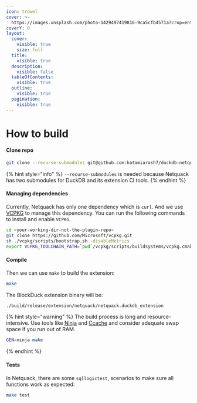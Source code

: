 ```yaml
---
icon: trowel
cover: >-
  https://images.unsplash.com/photo-1429497419816-9ca5cfb4571a?crop=entropy&cs=srgb&fm=jpg&ixid=M3wxOTcwMjR8MHwxfHNlYXJjaHwyfHxidWlsZHxlbnwwfHx8fDE3MzkxOTYwMjR8MA&ixlib=rb-4.0.3&q=85
coverY: 0
layout:
  cover:
    visible: true
    size: full
  title:
    visible: true
  description:
    visible: false
  tableOfContents:
    visible: true
  outline:
    visible: true
  pagination:
    visible: true
---
```


# How to build

#### Clone repo <a href="#clone-repo" id="clone-repo"></a>

```bash
git clone --recurse-submodules git@github.com:hatamiarash7/duckdb-netquack.git
```

{% hint style="info" %}
`--recurse-submodules` is needed because Netquack has two submodules for DuckDB and its extension CI tools.
{% endhint %}

#### Managing dependencies <a href="#managing-dependencies" id="managing-dependencies"></a>

Currently, Netquack has only one dependency which is `curl`. And we use [VCPKG](https://vcpkg.io/en/getting-started) to manage this dependency. You can run the following commands to install and enable `VCPKG`.

```bash
cd <your-working-dir-not-the-plugin-repo>
git clone https://github.com/Microsoft/vcpkg.git
sh ./vcpkg/scripts/bootstrap.sh -disableMetrics
export VCPKG_TOOLCHAIN_PATH=`pwd`/vcpkg/scripts/buildsystems/vcpkg.cmake
```

#### Compile <a href="#compile" id="compile"></a>

Then we can use `make` to build the extension:

```bash
make
```

The BlockDuck extension binary will be:

```bash
./build/release/extension/netquack/netquack.duckdb_extension
```

{% hint style="warning" %}
The build process is long and resource-intensive. Use tools like [Ninja](https://ninja-build.org/) and [Ccache](https://ccache.dev/) and consider adequate swap space if you run out of RAM.

```bash
GEN=ninja make
```
{% endhint %}

#### Tests <a href="#tests" id="tests"></a>

In Netquack, there are some `sqllogictest`, scenarios to make sure all functions work as expected:

```bash
make test
```
